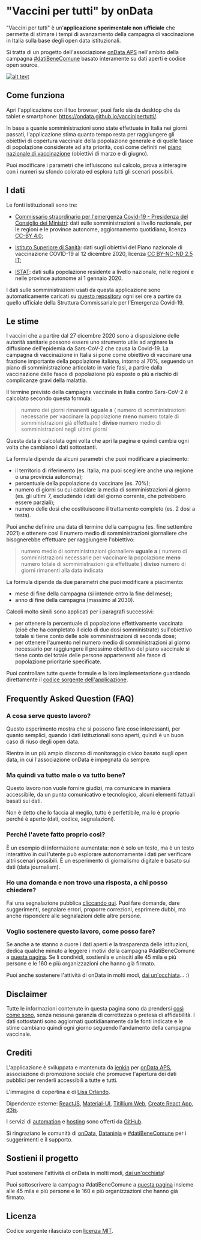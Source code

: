 # "Vaccini per tutti" by onData

"Vaccini per tutti" è un'**applicazione sperimentale non ufficiale** che permette di stimare i tempi di avanzamento della campagna di vaccinazione in Italia sulla base degli open data istituzionali.

Si tratta di un progetto dell'associazione [onData APS](https://ondata.it) nell'ambito della campagna [#datiBeneComune](https://datibenecomune.it/) basato interamente su dati aperti e codice open source.

[![alt text](https://github.com/ondata/vaccinipertutti/blob/main/public/card.png?raw=true)](https://ondata.github.io/vaccinipertutti/)

## Come funziona

Apri l'applicazione con il tuo browser, puoi farlo sia da desktop che da tablet e smartphone: https://ondata.github.io/vaccinipertutti/.

In base a quante somministrazioni sono state effettuate in Italia nei giorni passati, l'applicazione stima quanto tempo resta per raggiungere gli obiettivi di copertura vaccinale della popolazione generale e di quelle fasce di popolazione considerate ad alta priorità, così come definiti nel [piano nazionale di vaccinazione](https://www.epicentro.iss.it/vaccini/covid-19-piano-vaccinazione) (obiettivi di marzo e di giugno).

Puoi modificare i parametri che influiscono sul calcolo, prova a interagire con i numeri su sfondo colorato ed esplora tutti gli scenari possibili.

## I dati

Le fonti istituzionali sono tre:

- [Commissario straordinario per l'emergenza Covid-19 - Presidenza del Consiglio dei Ministri](https://github.com/italia/covid19-opendata-vaccini/): dati sulle somministrazioni a livello nazionale, per le regioni e le province autonome, aggiornamento quotidiano, licenza [CC-BY 4.0](https://creativecommons.org/licenses/by/4.0/deed.it);

- [Istituto Superiore di Sanità](https://www.epicentro.iss.it/vaccini/covid-19-piano-vaccinazione): dati sugli obiettivi del Piano nazionale di vaccinazione COVID-19 al 12 dicembre 2020, licenza [CC BY-NC-ND 2.5 IT](https://www.epicentro.iss.it/chi-siamo/disclaimer);

- [ISTAT](http://demo.istat.it/popres/index.php?anno=2020&lingua=ita): dati sulla popolazione residente a livello nazionale, nelle regioni e nelle province autonome al 1 gennaio 2020.

I dati sulle somministrazioni usati da questa applicazione sono automaticamente caricati su [questo repository](https://github.com/ondata/vaccinipertutti-data) ogni sei ore a partire da quello ufficiale della Struttura Commissariale per l'Emergenza Covid-19.

## Le stime

I vaccini che a partire dal 27 dicembre 2020 sono a disposizione delle autorità sanitarie possono essere uno strumento utile ad arginare la diffusione dell'epidemia da Sars-CoV-2 che causa la Covid-19. La campagna di vaccinazione in Italia si pone come obiettivo di vaccinare una frazione importante della popolazione italiana, intorno al 70%, seguendo un piano di somministrazione articolato in varie fasi, a partire dalla vaccinazione delle fasce di popolazione più esposte o più a rischio di complicanze gravi della malattia.

Il termine previsto della campagna vaccinale in Italia contro Sars-CoV-2 è calcolato secondo questa formula:

> numero dei giorni rimanenti **uguale a** ( numero di somministrazioni necessarie per vaccinare la popolazione **meno** numero totale di somministrazioni già effettuate ) **diviso** numero medio di somministrazioni negli ultimi giorni

Questa data è calcolata ogni volta che apri la pagina e quindi cambia ogni volta che cambiano i dati sottostanti.

La formula dipende da alcuni parametri che puoi modificare a piacimento:

- il territorio di riferimento (es. Italia, ma puoi scegliere anche una regione o una provincia autonoma);
- percentuale della popolazione da vaccinare (es. 70%);
- numero di giorni su cui calcolare la media di somministrazioni al giorno (es. gli ultimi 7, escludendo i dati del giorno corrente, che potrebbero essere parziali);
- numero delle dosi che costituiscono il trattamento completo (es. 2 dosi a testa).

Puoi anche definire una data di termine della campagna (es. fine settembre 2021) e ottenere così il numero medio di somministrazioni giornaliere che bisognerebbe effettuare per raggiungere l'obiettivo:

> numero medio di somministrazioni giornaliere **uguale a** ( numero di somministrazioni necessarie per vaccinare la popolazione **meno** numero totale di somministrazioni già effettuate ) **diviso** numero di giorni rimanenti alla data indicata

La formula dipende da due parametri che puoi modificare a piacimento:

- mese di fine della campagna (si intende entro la fine del mese);
- anno di fine della campagna (massimo al 2030).

Calcoli molto simili sono applicati per i paragrafi successivi:

- per ottenere la percentuale di popolazione effettivamente vaccinata (cioè che ha completato il ciclo di due dosi somministrate) sull'obiettivo totale si tiene conto delle sole somministrazioni di seconda dose;
- per ottenere l'aumento nel numero medio di somministrazioni al giorno necessario per raggiungere il prossimo obiettivo del piano vaccinale si tiene conto del totale delle persone appartenenti alle fasce di popolazione prioritarie specificate.

Puoi controllare tutte queste formule e la loro implementazione guardando direttamente il [codice sorgente dell'applicazione](https://github.com/ondata/vaccinipertutti/blob/main/src/App.js).

## Frequently Asked Question (FAQ)

### A cosa serve questo lavoro?

Questo esperimento mostra che si possono fare cose interessanti, per quanto semplici, quando i dati istituzionali sono aperti, quindi è un buon caso di riuso degli open data.

Rientra in un più ampio discorso di monitoraggio civico basato sugli open data, in cui l'associazione onData è impegnata da sempre.

### Ma quindi va tutto male o va tutto bene?

Questo lavoro non vuole fornire giudizi, ma comunicare in maniera accessibile, da un punto comunicativo e tecnologico, alcuni elementi fattuali basati sui dati.

Non è detto che lo faccia al meglio, tutto è perfettibile, ma lo è proprio perché è aperto (dati, codice, segnalazioni).

### Perché l'avete fatto proprio così?

È un esempio di informazione aumentata: non è solo un testo, ma è un testo interattivo in cui l'utente può esplorare autonomamente i dati per verificare altri scenari possibili. È un esperimento di giornalismo digitale e basato sui dati (data journalism).

### Ho una domanda e non trovo una risposta, a chi posso chiedere?

Fai una segnalazione pubblica [cliccando qui](https://github.com/ondata/vaccinipertutti/issues/new). Puoi fare domande, dare suggerimenti, segnalare errori, proporre correzioni, esprimere dubbi, ma anche rispondere alle segnalazioni delle altre persone.

### Voglio sostenere questo lavoro, come posso fare?

Se anche a te stanno a cuore i dati aperti e la trasparenza delle istituzioni, dedica qualche minuto a leggere i motivi della campagna #datiBeneComune a [questa pagina](https://datibenecomune.it/). Se li condividi, sostienila e unisciti alle 45 mila e più persone e le 160 e più organizzazioni che hanno già firmato.

Puoi anche sostenere l'attività di onData in molti modi, [dai un'occhiata](https://sostieni.ondata.it/)... :)

## Disclaimer

Tutte le informazioni contenute in questa pagina sono da prendersi [così come sono](https://en.wikipedia.org/wiki/As_is), senza nessuna garanzia di correttezza o pretesa di affidabilità. I dati sottostanti sono aggiornati quotidianamente dalle fonti indicate e le stime cambiano quindi ogni giorno seguendo l'andamento della campagna vaccinale.

## Crediti

L'applicazione è sviluppata e mantenuta da [jenkin](https://github.com/jenkin) per [onData APS](https://ondata.it/), associazione di promozione sociale che promuove l'apertura dei dati pubblici per renderli accessibili a tutte e tutti.

L'immagine di copertina è di [Lisa Orlando](https://www.linkedin.com/in/lisa-orla/).

Dipendenze esterne: [ReactJS](https://it.reactjs.org/), [Material-UI](https://material-ui.com/), [Titillium Web](https://fonts.google.com/specimen/Titillium+Web), [Create React App](https://github.com/facebook/create-react-app), [d3js](https://d3js.org/).

I servizi di [automation](https://github.com/features/actions) e [hosting](https://pages.github.com/) sono offerti da [GitHub](https://www.github.com/).

Si ringraziano le comunità di [onData](https://ondata.it), [Dataninja](https://www.facebook.com/groups/dataninja/) e [#datiBeneComune](https://datibenecomune.it/) per i suggerimenti e il supporto.

## Sostieni il progetto

Puoi sostenere l'attività di onData in molti modi, [dai un'occhiata](https://sostieni.ondata.it/)!

Puoi sottoscrivere la campagna #datiBeneComune a [questa pagina](https://datibenecomune.it/) insieme alle 45 mila e più persone e le 160 e più organizzazioni che hanno già firmato.

## Licenza

Codice sorgente rilasciato con [licenza MIT](https://github.com/ondata/vaccinipertutti/blob/main/LICENSE).
